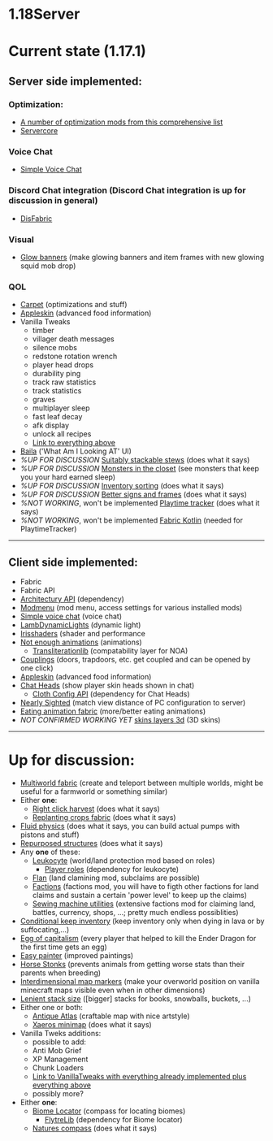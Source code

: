 # 1.18Server 
# Current state (1.17.1)
## Server side implemented:
### Optimization:
* [A number of optimization mods from this comprehensive list](https://gist.github.com/Obydux/55b967f5dcc00633fe895e5a473363d5)
* [Servercore](https://modrinth.com/mod/servercore)
### Voice Chat
* [Simple Voice Chat](https://www.curseforge.com/minecraft/mc-mods/simple-voice-chat)
### Discord Chat integration (Discord Chat integration is up for discussion in general)
* [DisFabric](https://www.curseforge.com/minecraft/mc-mods/disfabric)
### Visual
* [Glow banners](https://www.curseforge.com/minecraft/mc-mods/glow-banners) (make glowing banners and item frames with new glowing squid mob drop)
### QOL
* [Carpet](https://www.curseforge.com/minecraft/mc-mods/carpet) (optimizations and stuff)
* [Appleskin](https://www.curseforge.com/minecraft/mc-mods/appleskin) (advanced food information)
* Vanilla Tweaks
	* timber
	* villager death messages
	* silence mobs
	* redstone rotation wrench
	* player head drops
	* durability ping
	* track raw statistics
	* track statistics
	* graves
	* multiplayer sleep
	* fast leaf decay
	* afk display
	* unlock all recipes 
	* [Link to everything above](https://vanillatweaks.net/share#AT7Z00)
* [Baila](https://github.com/TheEpicBlock/baila) ('What Am I Looking AT' UI)
* *%UP FOR DISCUSSION* [Suitably stackable stews](https://www.curseforge.com/minecraft/mc-mods/suitably-stackable-stew) (does what it says)
* *%UP FOR DISCUSSION* [Monsters in the closet](https://www.curseforge.com/minecraft/mc-mods/monsters-in-the-closet) (see monsters that keep you your hard earned sleep)
* *%UP FOR DISCUSSION* [Inventory sorting](https://www.curseforge.com/minecraft/mc-mods/inventory-sorting) (does what it says)
* *%UP FOR DISCUSSION* [Better signs and frames](https://www.curseforge.com/minecraft/mc-mods/better-signs-and-frames) (does what it says)
* *%NOT WORKING*, won't be implemented [Playtime tracker](https://github.com/SpaceClouds42/PlaytimeTracker) (does what it says)
* *%NOT WORKING*, won't be implemented [Fabric Kotlin](https://www.curseforge.com/minecraft/mc-mods/fabric-language-kotlin) (needed for PlaytimeTracker)
***
## Client side implemented:
* Fabric
* Fabric API
* [Architectury API](https://www.curseforge.com/minecraft/mc-mods/architectury-fabric) (dependency)
* [Modmenu](https://www.curseforge.com/minecraft/mc-mods/modmenu) (mod menu, access settings for various installed mods)
* [Simple voice chat](https://www.curseforge.com/minecraft/mc-mods/simple-voice-chat) (voice chat)
* [LambDynamicLights](https://www.curseforge.com/minecraft/mc-mods/lambdynamiclights) (dynamic light)
* [Irisshaders](https://www.curseforge.com/minecraft/mc-mods/irisshaders) (shader and performance
* [Not enough animations](https://www.curseforge.com/minecraft/mc-mods/not-enough-animations) (animations)
  *  [Transliterationlib](https://www.curseforge.com/minecraft/mc-mods/transliterationlib) (compatability layer for NOA)
* [Couplings](https://www.curseforge.com/minecraft/mc-mods/couplings) (doors, trapdoors, etc. get coupled and can be opened by one click)
* [Appleskin](https://www.curseforge.com/minecraft/mc-mods/appleskin) (advanced food information)
* [Chat Heads](https://www.curseforge.com/minecraft/mc-mods/chat-heads) (show player skin heads shown in chat)
  * [Cloth Config API](https://www.curseforge.com/minecraft/mc-mods/cloth-config) (dependency for Chat Heads)
* [Nearly Sighted](https://www.curseforge.com/minecraft/mc-mods/near-sightedly) (match view distance of PC configuration to server)
* [Eating animation fabric](https://www.curseforge.com/minecraft/mc-mods/eating-animation-fabric) (more/better eating animations)
* *NOT CONFIRMED WORKING YET* [skins layers 3d](https://www.curseforge.com/minecraft/mc-mods/skin-layers-3d) (3D skins)
***
# Up for discussion:
* [Multiworld fabric](https://www.curseforge.com/minecraft/mc-mods/multiworld-fabric) (create and teleport between multiple worlds, might be useful for a farmworld or something similar)
* Either **one**:
	* [Right click harvest](https://modrinth.com/mod/rch) (does what it says)
	* [Replanting crops fabric](https://www.curseforge.com/minecraft/mc-mods/replanting-crops-fabric) (does what it says)
* [Fluid physics](https://www.curseforge.com/minecraft/mc-mods/fluid-physics) (does what it says, you can build actual pumps with pistons and stuff)
* [Repurposed structures](https://www.curseforge.com/minecraft/mc-mods/repurposed-structures) (does what it says)
* Any **one** of these:
	* [Leukocyte](https://github.com/NucleoidMC/leukocyte) (world/land protection mod based on roles)
	  * [Player roles](https://github.com/NucleoidMC/player-roles) (dependency for leukocyte)
	* [Flan](https://github.com/Flemmli97/Flan) (land clamining mod, subclaims are possible)
	* [Factions](https://github.com/ickerio/factions) (factions mod, you will have to figth other factions for land claims and sustain a certain 'power level' to keep up the claims)
	* [Sewing machine utilities](https://www.curseforge.com/minecraft/mc-mods/sewing-machine-utilities) (extensive factions mod for claiming land, battles, currency, shops, ...; pretty much endless possiblities)
* [Conditional keep inventory](https://www.curseforge.com/minecraft/mc-mods/conditional-keep-inventory) (keep inventory only when dying in lava or by suffocating,...)
* [Egg of capitalism](https://modrinth.com/mod/egg-of-capitalism) (every player that helped to kill the Ender Dragon for the first time gets an egg)
* [Easy painter](https://github.com/aws404/easy-painter) (improved paintings)
* [Horse Stonks](https://www.curseforge.com/minecraft/mc-mods/horse-stonks) (prevents animals from getting worse stats than their parents when breeding)
* [Interdimensional map markers](https://www.curseforge.com/minecraft/mc-mods/interdimensional-map-markers) (make your overworld position on vanilla minecraft maps visible even when in other dimensions)
* [Lenient stack size](https://www.curseforge.com/minecraft/mc-mods/lenient-stack-size) ([bigger] stacks for books, snowballs, buckets, ...)
* Either one or both:
	* [Antique Atlas](https://www.curseforge.com/minecraft/mc-mods/antique-atlas) (craftable map with nice artstyle)
	* [Xaeros minimap](https://www.curseforge.com/minecraft/mc-mods/xaeros-minimap)  (does what it says)
* Vanilla Tweks additions:
	* possible to add: 
	* Anti Mob Grief
	* XP Management
	* Chunk Loaders
	* [Link to VanillaTweaks with everything already implemented plus everything above](https://vanillatweaks.net/share#AT7Z00)
	* possibly more?
* Either **one**:
	* [Biome Locator](https://www.curseforge.com/minecraft/mc-mods/biome-locator) (compass for locating biomes)
		* [FlytreLib](https://www.curseforge.com/minecraft/mc-mods/lib) (dependency for Biome locator)
	* [Natures compass](https://www.curseforge.com/minecraft/mc-mods/natures-compass)  (does what it says)
